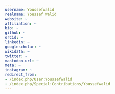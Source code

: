 ```yaml
---
username: Youssefwalid
realname: Youssef Walid
website: ~
affiliation: ~
bio: ~
github: ~
orcid: ~
linkedin: ~
googlescholar: ~
wikidata: ~
twitter: ~
mastodon-url: ~
meta: ~
instagram: ~
redirect_from:
- /index.php/User:Youssefwalid
- /index.php/Special:Contributions/Youssefwalid
---
```

